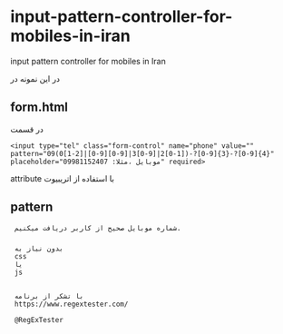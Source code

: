 # input-pattern-controller-for-mobiles-in-iran
input pattern controller for mobiles in Iran

در این نمونه در

##  form.html
 
 در قسمت
 
    <input type="tel" class="form-control" name="phone" value="" pattern="09(0[1-2]|[0-9][0-9]|3[0-9]|2[0-1])-?[0-9]{3}-?[0-9]{4}" placeholder="موبایل ،مثلا: 09981152407" required>
 
attribute با استفاده از اتریبیوت 
     
##   pattern

     شماره موبایل صحیح از کاربر دریافت میکنیم.
   
   ###
     
     بدون نیاز به 
     css
     یا
     js
     
     
     با تشکر از برنامه
     https://www.regextester.com/
     
     @RegExTester
     
